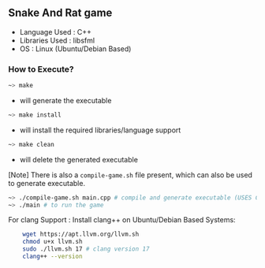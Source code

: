 ## Snake And Rat game

-   Language Used : C++
-   Libraries Used : libsfml
-   OS : Linux (Ubuntu/Debian Based)

### How to Execute?

```bash
~> make
```

-   will generate the executable

```bash
~> make install
```

-   will install the required libraries/language support

```bash
~> make clean
```

-   will delete the generated executable

[Note]
There is also a `compile-game.sh` file present, which can also be used to generate executable.

```bash
~> ./compile-game.sh main.cpp # compile and generate executable (USES CLANG++)
~> ./main # to run the game
```

For clang Support :
Install clang++ on Ubuntu/Debian Based Systems:

```bash
    wget https://apt.llvm.org/llvm.sh
    chmod u+x llvm.sh
    sudo ./llvm.sh 17 # clang version 17
    clang++ --version
```
